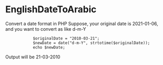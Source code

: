 # EnglishDateToArabic
Convert a date format in PHP
Suppose, your original date is 2021-01-06, and you want to convert as like d-m-Y


				$originalDate = "2010-03-21";
				$newDate = date("d-m-Y", strtotime($originalDate));
				echo $newDate;
Output will be 21-03-2010
